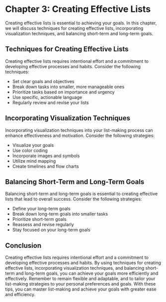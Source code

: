 Chapter 3: Creating Effective Lists
===================================

Creating effective lists is essential to achieving your goals. In this chapter, we will discuss techniques for creating effective lists, incorporating visualization techniques, and balancing short-term and long-term goals.

Techniques for Creating Effective Lists
---------------------------------------

Creating effective lists requires intentional effort and a commitment to developing effective processes and habits. Consider the following techniques:

* Set clear goals and objectives
* Break down tasks into smaller, more manageable ones
* Prioritize tasks based on importance and urgency
* Use specific, actionable language
* Regularly review and revise your lists

Incorporating Visualization Techniques
--------------------------------------

Incorporating visualization techniques into your list-making process can enhance effectiveness and motivation. Consider the following strategies:

* Visualize your goals
* Use color coding
* Incorporate images and symbols
* Utilize mind mapping
* Create timelines and flow charts

Balancing Short-Term and Long-Term Goals
----------------------------------------

Balancing short-term and long-term goals is essential to creating effective lists that lead to overall success. Consider the following strategies:

* Define your long-term goals
* Break down long-term goals into smaller tasks
* Prioritize short-term goals
* Reassess and revise regularly
* Stay focused on your long-term goals

Conclusion
----------

Creating effective lists requires intentional effort and a commitment to developing effective processes and habits. By using techniques for creating effective lists, incorporating visualization techniques, and balancing short-term and long-term goals, you can achieve your goals more efficiently and effectively. Remember to remain flexible and adaptable, and to tailor your list-making strategies to your personal preferences and goals. With these tips, you can master list-making and achieve your goals with greater ease and efficiency.
